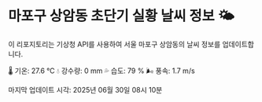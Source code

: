 
# 마포구 상암동 초단기 실황 날씨 정보 🌤️

이 리포지토리는 기상청 API를 사용하여 서울 마포구 상암동의 날씨 정보를 업데이트합니다. 

🌡️ 기온: 27.6 ℃
💧 강수량: 0 mm
💦 습도: 79 %
🌬️ 풍속: 1.7 m/s

마지막 업데이트 시각: 2025년 06월 30일 08시 10분    
